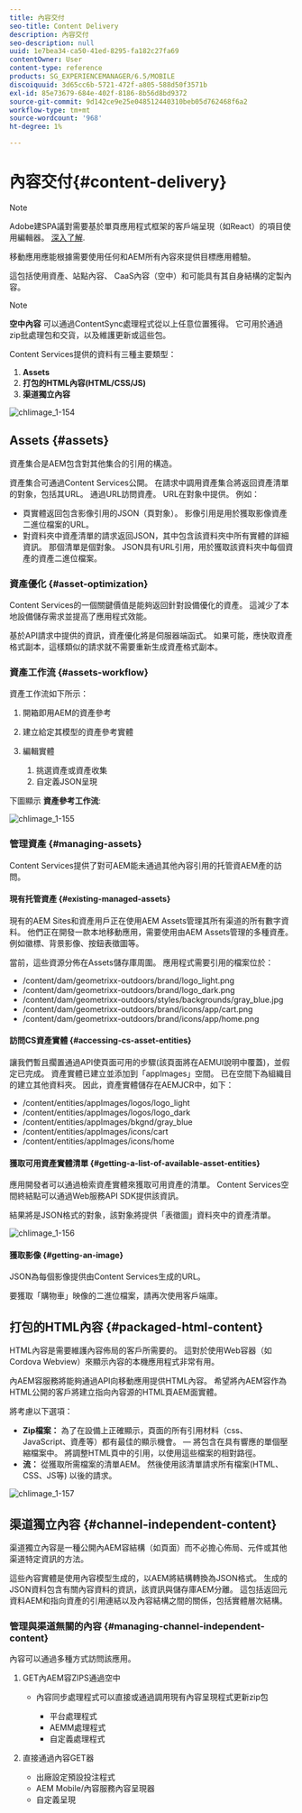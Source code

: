 ```yaml
---
title: 內容交付
seo-title: Content Delivery
description: 內容交付
seo-description: null
uuid: 1e7bea34-ca50-41ed-8295-fa182c27fa69
contentOwner: User
content-type: reference
products: SG_EXPERIENCEMANAGER/6.5/MOBILE
discoiquuid: 3d65cc6b-5721-472f-a805-588d50f3571b
exl-id: 85e73679-684e-402f-8186-8b56d8bd9372
source-git-commit: 9d142ce9e25e048512440310beb05d762468f6a2
workflow-type: tm+mt
source-wordcount: '968'
ht-degree: 1%

---
```


# 內容交付{#content-delivery}

>[!NOTE]
>
>Adobe建SPA議對需要基於單頁應用程式框架的客戶端呈現（如React）的項目使用編輯器。 [深入了解](/help/sites-developing/spa-overview.md).

移動應用應能根據需要使用任何和AEM所有內容來提供目標應用體驗。

這包括使用資產、站點內容、 CaaS內容（空中）和可能具有其自身結構的定製內容。

>[!NOTE]
>
>**空中內容** 可以通過ContentSync處理程式從以上任意位置獲得。 它可用於通過zip批處理包和交貨，以及維護更新或這些包。

Content Services提供的資料有三種主要類型：

1. **Assets**
1. **打包的HTML內容(HTML/CSS/JS)**
1. **渠道獨立內容**

![chlimage_1-154](assets/chlimage_1-154.png)

## Assets {#assets}

資產集合是AEM包含對其他集合的引用的構造。

資產集合可通過Content Services公開。 在請求中調用資產集合將返回資產清單的對象，包括其URL。 通過URL訪問資產。 URL在對象中提供。 例如：

* 頁實體返回包含影像引用的JSON（頁對象）。 影像引用是用於獲取影像資產二進位檔案的URL。
* 對資料夾中資產清單的請求返回JSON，其中包含該資料夾中所有實體的詳細資訊。 那個清單是個對象。 JSON具有URL引用，用於獲取該資料夾中每個資產的資產二進位檔案。

### 資產優化 {#asset-optimization}

Content Services的一個關鍵價值是能夠返回針對設備優化的資產。 這減少了本地設備儲存需求並提高了應用程式效能。

基於API請求中提供的資訊，資產優化將是伺服器端函式。 如果可能，應快取資產格式副本，這樣類似的請求就不需要重新生成資產格式副本。

### 資產工作流 {#assets-workflow}

資產工作流如下所示：

1. 開箱即用AEM的資產參考
1. 建立給定其模型的資產參考實體
1. 編輯實體

   1. 挑選資產或資產收集
   1. 自定義JSON呈現

下圖顯示 **資產參考工作流**:

![chlimage_1-155](assets/chlimage_1-155.png)

### 管理資產 {#managing-assets}

Content Services提供了對可AEM能未通過其他內容引用的托管資AEM產的訪問。

#### 現有托管資產 {#existing-managed-assets}

現有的AEM Sites和資產用戶正在使用AEM Assets管理其所有渠道的所有數字資料。 他們正在開發一款本地移動應用，需要使用由AEM Assets管理的多種資產。 例如徽標、背景影像、按鈕表徵圖等。

當前，這些資源分佈在Assets儲存庫周圍。 應用程式需要引用的檔案位於：

* /content/dam/geometrixx-outdoors/brand/logo_light.png
* /content/dam/geometrixx-outdoors/brand/logo_dark.png
* /content/dam/geometrixx-outdoors/styles/backgrounds/gray_blue.jpg
* /content/dam/geometrixx-outdoors/brand/icons/app/cart.png
* /content/dam/geometrixx-outdoors/brand/icons/app/home.png

#### 訪問CS資產實體 {#accessing-cs-asset-entities}

讓我們暫且擱置通過API使頁面可用的步驟(該頁面將在AEMUI說明中覆蓋)，並假定已完成。 資產實體已建立並添加到「appImages」空間。 已在空間下為組織目的建立其他資料夾。 因此，資產實體儲存在AEMJCR中，如下：

* /content/entities/appImages/logos/logo_light
* /content/entities/appImages/logos/logo_dark
* /content/entities/appImages/bkgnd/gray_blue
* /content/entities/appImages/icons/cart
* /content/entities/appImages/icons/home

#### 獲取可用資產實體清單 {#getting-a-list-of-available-asset-entities}

應用開發者可以通過檢索資產實體來獲取可用資產的清單。 Content Services空間終結點可以通過Web服務API SDK提供該資訊。

結果將是JSON格式的對象，該對象將提供「表徵圖」資料夾中的資產清單。

![chlimage_1-156](assets/chlimage_1-156.png)

#### 獲取影像 {#getting-an-image}

JSON為每個影像提供由Content Services生成的URL。

要獲取「購物車」映像的二進位檔案，請再次使用客戶端庫。

## 打包的HTML內容 {#packaged-html-content}

HTML內容是需要維護內容佈局的客戶所需要的。 這對於使用Web容器（如Cordova Webview）來顯示內容的本機應用程式非常有用。

內AEM容服務將能夠通過API向移動應用提供HTML內容。 希望將內AEM容作為HTML公開的客戶將建立指向內容源的HTML頁AEM面實體。

將考慮以下選項：

* **Zip檔案：** 為了在設備上正確顯示，頁面的所有引用材料（css、JavaScript、資產等）都有最佳的顯示機會。  — 將包含在具有響應的單個壓縮檔案中。 將調整HTML頁中的引用，以使用這些檔案的相對路徑。
* **流：** 從獲取所需檔案的清單AEM。 然後使用該清單請求所有檔案(HTML、CSS、JS等) 以後的請求。

![chlimage_1-157](assets/chlimage_1-157.png)

## 渠道獨立內容 {#channel-independent-content}

渠道獨立內容是一種公開內AEM容結構（如頁面）而不必擔心佈局、元件或其他渠道特定資訊的方法。

這些內容實體是使用內容模型生成的，以AEM將結構轉換為JSON格式。 生成的JSON資料包含有關內容資料的資訊，該資訊與儲存庫AEM分離。 這包括返回元資料AEM和指向資產的引用連結以及內容結構之間的關係，包括實體層次結構。

### 管理與渠道無關的內容 {#managing-channel-independent-content}

內容可以通過多種方式訪問該應用。

1. GET內AEM容ZIPS通過空中

   * 內容同步處理程式可以直接或通過調用現有內容呈現程式更新zip包

      * 平台處理程式
      * AEMM處理程式
      * 自定義處理程式

1. 直接通過內容GET器

   * 出廠設定預設投注程式
   * AEM Mobile/內容服務內容呈現器
   * 自定義呈現
